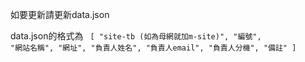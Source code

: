 如要更新請更新data.json

data.json的格式為
<code>
[
    "site-tb (如為母網就加m-site)",
    "編號",
    "網站名稱",
    "網址",
    "負責人姓名",
    "負責人email",
    "負責人分機",
    "備註"
]
</code>